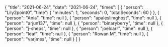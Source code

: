 {
  "title": "2021-06-24",
  "date": "2021-06-24",
  "times": [
    {
      "person": "Lily2point0",
      "time": {
        "minutes": 1,
        "seconds": 0,
        "totalSeconds": 60
      }
    },
    {
      "person": "Ania",
      "time": null
    },
    {
      "person": "apaleslimghost",
      "time": null
    },
    {
      "person": "arjun137",
      "time": null
    },
    {
      "person": "binaryberry",
      "time": null
    },
    {
      "person": "j-sheps",
      "time": null
    },
    {
      "person": "joelcarr",
      "time": null
    },
    {
      "person": "leaf",
      "time": null
    },
    {
      "person": "Rowan M",
      "time": null
    },
    {
      "person": "varjmes",
      "time": null
    }
  ]
}